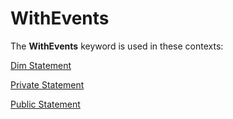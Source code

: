 
# WithEvents <keyword>

The  **WithEvents** keyword is used in these contexts:

 [Dim Statement](674a6797-5827-9ce6-6375-e24b21977a6d.md)

 [Private Statement](f578a258-aac1-3dc5-ab1d-e74baaaf7244.md)

 [Public Statement](c8c8771b-d4cf-d5dc-4160-110472e252b4.md)
